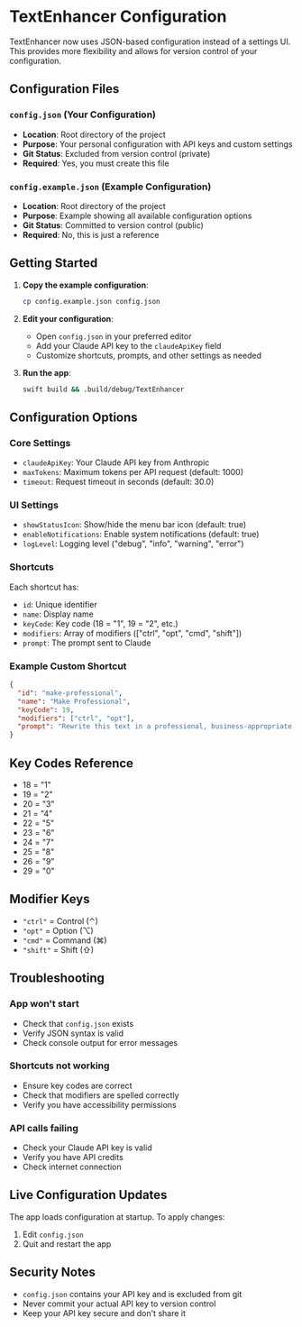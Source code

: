# TextEnhancer Configuration

TextEnhancer now uses JSON-based configuration instead of a settings UI. This provides more flexibility and allows for version control of your configuration.

## Configuration Files

### `config.json` (Your Configuration)
- **Location**: Root directory of the project
- **Purpose**: Your personal configuration with API keys and custom settings
- **Git Status**: Excluded from version control (private)
- **Required**: Yes, you must create this file

### `config.example.json` (Example Configuration)
- **Location**: Root directory of the project  
- **Purpose**: Example showing all available configuration options
- **Git Status**: Committed to version control (public)
- **Required**: No, this is just a reference

## Getting Started

1. **Copy the example configuration**:
   ```bash
   cp config.example.json config.json
   ```

2. **Edit your configuration**:
   - Open `config.json` in your preferred editor
   - Add your Claude API key to the `claudeApiKey` field
   - Customize shortcuts, prompts, and other settings as needed

3. **Run the app**:
   ```bash
   swift build && .build/debug/TextEnhancer
   ```

## Configuration Options

### Core Settings
- `claudeApiKey`: Your Claude API key from Anthropic
- `maxTokens`: Maximum tokens per API request (default: 1000)
- `timeout`: Request timeout in seconds (default: 30.0)

### UI Settings
- `showStatusIcon`: Show/hide the menu bar icon (default: true)
- `enableNotifications`: Enable system notifications (default: true)
- `logLevel`: Logging level ("debug", "info", "warning", "error")

### Shortcuts
Each shortcut has:
- `id`: Unique identifier
- `name`: Display name
- `keyCode`: Key code (18 = "1", 19 = "2", etc.)
- `modifiers`: Array of modifiers (["ctrl", "opt", "cmd", "shift"])
- `prompt`: The prompt sent to Claude

### Example Custom Shortcut
```json
{
  "id": "make-professional",
  "name": "Make Professional",
  "keyCode": 19,
  "modifiers": ["ctrl", "opt"],
  "prompt": "Rewrite this text in a professional, business-appropriate tone."
}
```

## Key Codes Reference
- 18 = "1"
- 19 = "2" 
- 20 = "3"
- 21 = "4"
- 22 = "5"
- 23 = "6"
- 24 = "7"
- 25 = "8"
- 26 = "9"
- 29 = "0"

## Modifier Keys
- `"ctrl"` = Control (⌃)
- `"opt"` = Option (⌥)
- `"cmd"` = Command (⌘)
- `"shift"` = Shift (⇧)

## Troubleshooting

### App won't start
- Check that `config.json` exists
- Verify JSON syntax is valid
- Check console output for error messages

### Shortcuts not working
- Ensure key codes are correct
- Check that modifiers are spelled correctly
- Verify you have accessibility permissions

### API calls failing
- Check your Claude API key is valid
- Verify you have API credits
- Check internet connection

## Live Configuration Updates

The app loads configuration at startup. To apply changes:
1. Edit `config.json`
2. Quit and restart the app

## Security Notes

- `config.json` contains your API key and is excluded from git
- Never commit your actual API key to version control
- Keep your API key secure and don't share it 